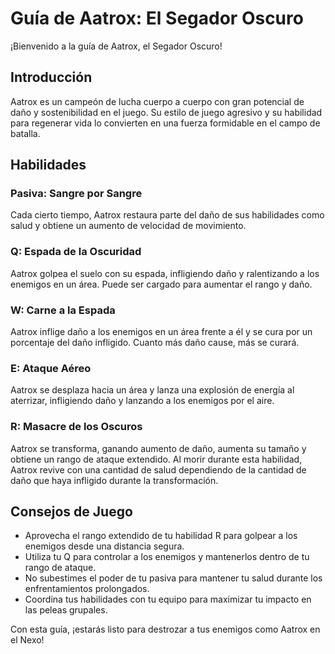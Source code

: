 # Guía de Aatrox: El Segador Oscuro

¡Bienvenido a la guía de Aatrox, el Segador Oscuro!

## Introducción
Aatrox es un campeón de lucha cuerpo a cuerpo con gran potencial de daño y sostenibilidad en el juego. Su estilo de juego agresivo y su habilidad para regenerar vida lo convierten en una fuerza formidable en el campo de batalla.

## Habilidades

### Pasiva: **Sangre por Sangre**
Cada cierto tiempo, Aatrox restaura parte del daño de sus habilidades como salud y obtiene un aumento de velocidad de movimiento.

### Q: **Espada de la Oscuridad**
Aatrox golpea el suelo con su espada, infligiendo daño y ralentizando a los enemigos en un área. Puede ser cargado para aumentar el rango y daño.

### W: **Carne a la Espada**
Aatrox inflige daño a los enemigos en un área frente a él y se cura por un porcentaje del daño infligido. Cuanto más daño cause, más se curará.

### E: **Ataque Aéreo**
Aatrox se desplaza hacia un área y lanza una explosión de energía al aterrizar, infligiendo daño y lanzando a los enemigos por el aire.

### R: **Masacre de los Oscuros**
Aatrox se transforma, ganando aumento de daño, aumenta su tamaño y obtiene un rango de ataque extendido. Al morir durante esta habilidad, Aatrox revive con una cantidad de salud dependiendo de la cantidad de daño que haya infligido durante la transformación.

## Consejos de Juego

- Aprovecha el rango extendido de tu habilidad R para golpear a los enemigos desde una distancia segura.
- Utiliza tu Q para controlar a los enemigos y mantenerlos dentro de tu rango de ataque.
- No subestimes el poder de tu pasiva para mantener tu salud durante los enfrentamientos prolongados.
- Coordina tus habilidades con tu equipo para maximizar tu impacto en las peleas grupales.

Con esta guía, ¡estarás listo para destrozar a tus enemigos como Aatrox en el Nexo!
